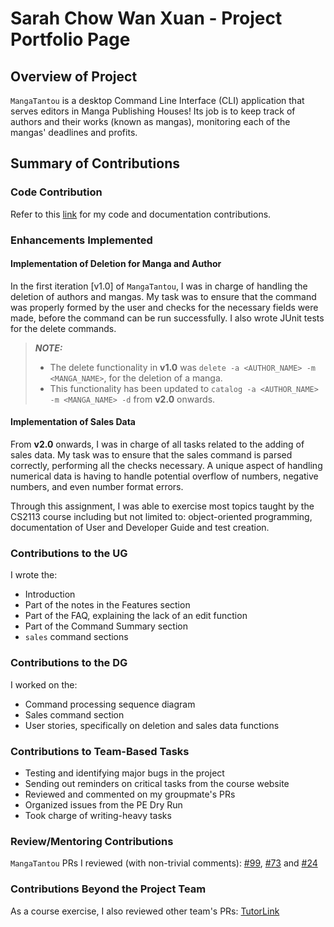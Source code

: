 # Sarah Chow Wan Xuan - Project Portfolio Page
## Overview of Project
`MangaTantou` is a desktop Command Line Interface (CLI) application that serves editors in Manga Publishing Houses! 
Its job is to keep track of authors and their works (known as mangas), monitoring each of the mangas' deadlines and profits.

## Summary of Contributions
### Code Contribution
Refer to
this [link](https://nus-cs2113-ay2425s1.github.io/tp-dashboard/?search=t10-3&sort=groupTitle%20dsc&sortWithin=title&since=2024-09-20&timeframe=commit&mergegroup=&groupSelect=groupByRepos&breakdown=false&tabOpen=true&tabType=authorship&tabAuthor=sarahchow03&tabRepo=AY2425S1-CS2113-T10-3%2Ftp%5Bmaster%5D&authorshipIsMergeGroup=false&authorshipFileTypes=docs~functional-code~test-code&authorshipIsBinaryFileTypeChecked=false&authorshipIsIgnoredFilesChecked=false)
for my code and documentation contributions.

### Enhancements Implemented
#### Implementation of Deletion for Manga and Author
In the first iteration [v1.0] of `MangaTantou`, I was in charge of handling the deletion of authors and mangas. My task was to ensure that the command was properly formed by the user and checks for the necessary fields were made, before the command can be run successfully. I also wrote JUnit tests for the delete commands.
> **_NOTE:_**
>- The delete functionality in **v1.0** was `delete -a <AUTHOR_NAME> -m <MANGA_NAME>`, for the deletion of a manga.
>- This functionality has been updated to `catalog -a <AUTHOR_NAME> -m <MANGA_NAME> -d` from **v2.0** onwards.
#### Implementation of Sales Data
From **v2.0** onwards, I was in charge of all tasks related to the adding of sales data. My task was to ensure that the sales command is parsed correctly, performing all the checks necessary. A unique aspect of handling numerical data is having to handle potential overflow of numbers, negative numbers, and even number format errors.

Through this assignment, I was able to exercise most topics taught by the CS2113 course including but not limited to: object-oriented programming, documentation of User and Developer Guide and test creation.

### Contributions to the UG
I wrote the:
- Introduction
- Part of the notes in the Features section
- Part of the FAQ, explaining the lack of an edit function
- Part of the Command Summary section
- `sales` command sections

### Contributions to the DG
I worked on the:
- Command processing sequence diagram
- Sales command section
- User stories, specifically on deletion and sales data functions

### Contributions to Team-Based Tasks
- Testing and identifying major bugs in the project
- Sending out reminders on critical tasks from the course website
- Reviewed and commented on my groupmate's PRs
- Organized issues from the PE Dry Run
- Took charge of writing-heavy tasks

### Review/Mentoring Contributions
`MangaTantou` PRs I reviewed (with non-trivial comments): [#99](https://github.com/AY2425S1-CS2113-T10-3/tp/pull/99), [#73](https://github.com/AY2425S1-CS2113-T10-3/tp/pull/73) and [#24](https://github.com/AY2425S1-CS2113-T10-3/tp/pull/24)

### Contributions Beyond the Project Team
As a course exercise, I also reviewed other team's PRs: [TutorLink](https://github.com/nus-cs2113-AY2425S1/tp/pull/13)
